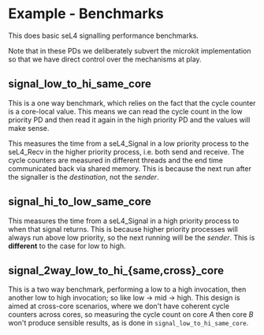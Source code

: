 <!--
     Copyright 2025, UNSW
     SPDX-License-Identifier: CC-BY-SA-4.0
-->
# Example - Benchmarks

This does basic seL4 signalling performance benchmarks.

Note that in these PDs we deliberately subvert the microkit implementation
so that we have direct control over the mechanisms at play.

## signal_low_to_hi_same_core

This is a one way benchmark, which relies on the fact that the cycle counter
is a core-local value. This means we can read the cycle count in the low
priority PD and then read it again in the high priority PD and the values will
make sense.

This measures the time from a seL4_Signal in a low priority process to the
seL4_Recv in the higher priority process, i.e. both send and receive. The
cycle counters are measured in different threads and the end time communicated
back via shared memory. This is because the next run after the signaller is the
*destination*, not the *sender*.

## signal_hi_to_low_same_core

This measures the time from a seL4_Signal in a high priority process to when
that signal returns. This is because higher priority processes will always run
above low priority, so the next running will be the *sender*. This is **different**
to the case for low to high.

## signal_2way_low_to_hi_{same,cross}_core

This is a two way benchmark, performing a low to a high invocation, then another
low to high invocation; so like low -> mid -> high. This design is aimed at
cross-core scenarios, where we don't have coherent cycle counters across cores,
so measuring the cycle count on core *A* then core *B* won't produce sensible
results, as is done in `signal_low_to_hi_same_core`.
